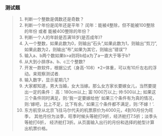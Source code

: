 ### 测试题

> 1. 判断一个整数是偶数还是奇数？
> 2. 判断一个年份是闰年还是平年？
闰年：能被4整除，但不能被100整除的年份 或者 能被400整除的年份？
> 3. 判断一个人的年龄是否满18岁(是否成年)?
> 4. 入一个整数，如果此数为0，则输出”石头”,如果此数为1，则输出”剪刀”,如果此数为2，则输出”布”,如果为其它，则输出”错误”?
> 5. 输入a、b两个数如果b>a则将b给a为了a一直大于等于b?
> 6. 从大到小排序a、b、c三个整数?
> 7. 开发一款软件，根据公式（身高-108）*2=体重，可以有10斤左右的浮动。来观察测试者.
> 8. 输入数字，显示星期几?
> 9. 大家都知道，男大当婚，女大当嫁。那么女方家长要嫁女儿，当然要提出一定的条件：
高：180cm以上; 富:1000万以上; 帅:500以上;
如果这三个条件同时满足，则:‘我一定要嫁给他’
如果三个条件有为真的情况，则:‘嫁吧，比上不足，比下有余。’
如果三个条件都不满足，则:‘不嫁！’.
> 10. 东方航空从北京飞往马尔代夫的机票原价为4000元，4到10月份为旺季， 其他月份为淡季，旺季时候头等舱打9折，经济舱打7.5折；淡季头等舱打6折， 经济舱打3折。从页面输入出行的月份和选择的舱型计算出机票价格。